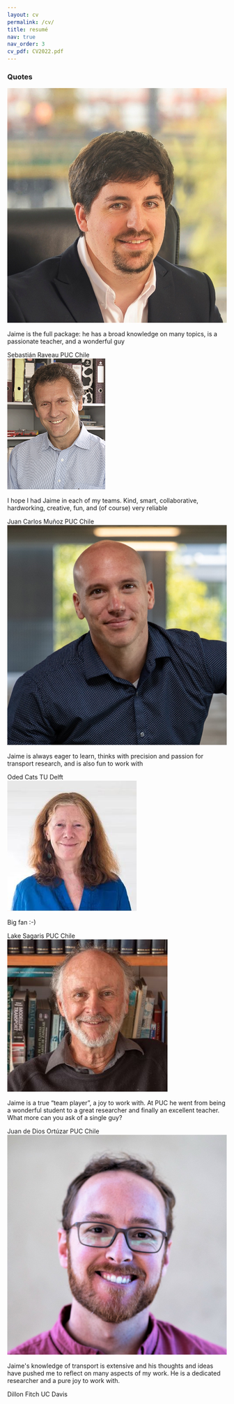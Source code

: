 ```yaml
---
layout: cv
permalink: /cv/
title: resumé
nav: true
nav_order: 3
cv_pdf: CV2022.pdf
---
```


<div class="cv">
<div class="card mt-3 p-3">
<h3 class="card-title font-weight-medium"> Quotes </h3>
<section class="container-slider">
      <div class="testimonial mySwiper">
        <div class="testi-content swiper-wrapper">
          <div class="slide swiper-slide">
            <img src="/assets/img/testimonials/SebastianRaveau.jpeg " alt="" class="image" />
            <p>
              Jaime is the full package: he has a broad knowledge on many topics, is a passionate teacher, and a wonderful guy
            </p>
            <i class="bx bxs-quote-alt-left quote-icon"></i>
            <div class="details">
              <span class="name">Sebastián Raveau</span>
              <span class="job">PUC Chile</span>
            </div>
          </div>
          <div class="slide swiper-slide">
            <img src="/assets/img/testimonials/jcm.jpg" alt="" class="image" />
            <p>
              I hope I had Jaime in each of my teams. Kind, smart, collaborative, hardworking, creative, fun, and (of course) very reliable
            </p>
            <i class="bx bxs-quote-alt-left quote-icon"></i>
            <div class="details">
              <span class="name">Juan Carlos Muñoz</span>
              <span class="job">PUC Chile</span>
            </div>
          </div>
          <div class="slide swiper-slide">
            <img src="/assets/img/testimonials/OdedCats.jpg" alt="" class="image" />
            <p>
              Jaime is always eager to learn, thinks with precision and passion for transport research, and is also fun to work with
            </p>
            <i class="bx bxs-quote-alt-left quote-icon"></i>
            <div class="details">
              <span class="name">Oded Cats</span>
              <span class="job">TU Delft</span>
            </div>
          </div>
          <div class="slide swiper-slide">
            <img src="/assets/img/testimonials/LakeSagaris.jpg" alt="" class="image" />
            <p>
              Big fan :-)
            </p>
            <i class="bx bxs-quote-alt-left quote-icon"></i>
            <div class="details">
              <span class="name">Lake Sagaris</span>
              <span class="job">PUC Chile</span>
            </div>
          </div>
          <div class="slide swiper-slide">
            <img src="/assets/img/testimonials/jos.jpg" alt="" class="image" />
            <p>
              Jaime is a true “team player”, a joy to work with. At PUC he went from being a wonderful student to a great researcher and finally an excellent teacher. What more can you ask of a single guy?
            </p>
            <i class="bx bxs-quote-alt-left quote-icon"></i>
            <div class="details">
              <span class="name">Juan de Dios Ortúzar</span>
              <span class="job">PUC Chile</span>
            </div>
          </div>
          <div class="slide swiper-slide">
            <img src="/assets/img/testimonials/dillon-fitch.jpg" alt="" class="image" />
            <p>
              Jaime's knowledge of transport is extensive and his thoughts and ideas have pushed me to reflect on many aspects of my work. He is a dedicated researcher and a pure joy to work with.
            </p>
            <i class="bx bxs-quote-alt-left quote-icon"></i>
            <div class="details">
              <span class="name">Dillon Fitch</span>
              <span class="job">UC Davis</span>
            </div>
          </div>
        </div>
        <div class="swiper-button-next nav-btn"></div>
        <div class="swiper-button-prev nav-btn"></div>
        <div class="swiper-pagination"></div>
      </div>
</section>
</div>
</div>
